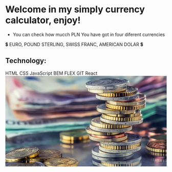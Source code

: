 # Welcome in my simply currency calculator, enjoy!
* You can check how mucch PLN You have got in four diferent currencies 

💲  EURO, POUND STERLING, SWISS FRANC, AMERICAN DOLAR 💲

## Technology:
HTML
CSS
JavaScript
BEM
FLEX
GIT
React
![tło strony](https://raw.githubusercontent.com/ZofiaMisiak/currency-calculator-react/main/public/tlo.jpg)
